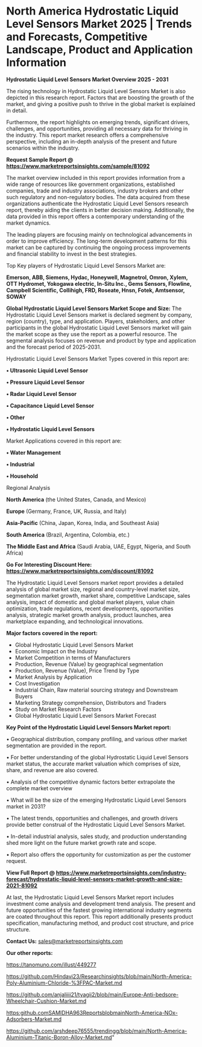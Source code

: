 # North America Hydrostatic Liquid Level Sensors Market 2025 | Trends and Forecasts, Competitive Landscape, Product and Application Information

<Strong> Hydrostatic Liquid Level Sensors Market Overview 2025 - 2031</strong>

The rising technology in Hydrostatic Liquid Level Sensors Market is also depicted in this research report. Factors that are boosting the growth of the market, and giving a positive push to thrive in the global market is explained in detail.

Furthermore, the report highlights on emerging trends, significant drivers, challenges, and opportunities, providing all necessary data for thriving in the industry. This report market research offers a comprehensive perspective, including an in-depth analysis of the present and future scenarios within the industry.

<strong>Request Sample Report @ <a href=https://www.marketreportsinsights.com/sample/81092>https://www.marketreportsinsights.com/sample/81092</a></strong>

The market overview included in this report provides information from a wide range of resources like government organizations, established companies, trade and industry associations, industry brokers and other such regulatory and non-regulatory bodies. The data acquired from these organizations authenticate the Hydrostatic Liquid Level Sensors research report, thereby aiding the clients in better decision making. Additionally, the data provided in this report offers a contemporary understanding of the market dynamics.

The leading players are focusing mainly on technological advancements in order to improve efficiency. The long-term development patterns for this market can be captured by continuing the ongoing process improvements and financial stability to invest in the best strategies.

Top Key players of Hydrostatic Liquid Level Sensors Market are:

<strong>Emerson, ABB, Siemens, Hydac, Honeywell, Magnetrol, Omron, Xylem, OTT Hydromet, Yokogawa electric, In-Situ Inc., Gems Sensors, Flowline, Campbell Scientific, Collihigh, FRD, Roseate, Hnsn, Fotek, Amtsensor, SOWAY</strong>

<strong><b>Global Hydrostatic Liquid Level Sensors Market Scope and Size:</b></strong>
The Hydrostatic Liquid Level Sensors market is declared segment by company, region (country), type, and application. Players, stakeholders, and other participants in the global Hydrostatic Liquid Level Sensors market will gain the market scope as they use the report as a powerful resource. The segmental analysis focuses on revenue and product by type and application and the forecast period of 2025-2031.

Hydrostatic Liquid Level Sensors Market Types covered in this report are:

<strong>• Ultrasonic Liquid Level Sensor

• Pressure Liquid Level Sensor

• Radar Liquid Level Sensor

• Capacitance Liquid Level Sensor

• Other

• Hydrostatic Liquid Level Sensors</strong>

Market Applications covered in this report are:

<strong>• Water Management

• Industrial

• Household</strong> 

Regional Analysis

<strong>North America</strong> (the United States, Canada, and Mexico)

<strong>Europe</strong> (Germany, France, UK, Russia, and Italy)

<strong>Asia-Pacific</strong> (China, Japan, Korea, India, and Southeast Asia)

<strong>South America</strong> (Brazil, Argentina, Colombia, etc.)

<strong>The Middle East and Africa</strong> (Saudi Arabia, UAE, Egypt, Nigeria, and South Africa)

<strong>Go For Interesting Discount Here: <a href=https://www.marketreportsinsights.com/discount/81092>https://www.marketreportsinsights.com/discount/81092</a></strong>

The Hydrostatic Liquid Level Sensors market report provides a detailed analysis of global market size, regional and country-level market size, segmentation market growth, market share, competitive Landscape, sales analysis, impact of domestic and global market players, value chain optimization, trade regulations, recent developments, opportunities analysis, strategic market growth analysis, product launches, area marketplace expanding, and technological innovations.

<strong><b>Major factors covered in the report:</b></strong>
<ul>
  <li>Global Hydrostatic Liquid Level Sensors Market </li>
  <li>Economic Impact on the Industry</li>
  <li>Market Competition in terms of Manufacturers</li>
  <li>Production, Revenue (Value) by geographical segmentation</li>
  <li>Production, Revenue (Value), Price Trend by Type</li>
  <li>Market Analysis by Application</li>
  <li>Cost Investigation</li>
  <li>Industrial Chain, Raw material sourcing strategy and Downstream Buyers</li>
  <li>Marketing Strategy comprehension, Distributors and Traders</li>
  <li>Study on Market Research Factors</li>
  <li>Global Hydrostatic Liquid Level Sensors Market Forecast</li>
</ul>

<strong><b>Key Point of the Hydrostatic Liquid Level Sensors Market report:</b></strong>

• Geographical distribution, company profiling, and various other market segmentation are provided in the report.

• For better understanding of the global Hydrostatic Liquid Level Sensors market status, the accurate market valuation which comprises of size, share, and revenue are also covered.

• Analysis of the competitive dynamic factors better extrapolate the complete market overview

• What will be the size of the emerging Hydrostatic Liquid Level Sensors market in 2031?

• The latest trends, opportunities and challenges, and growth drivers provide better construal of the Hydrostatic Liquid Level Sensors Market.

• In-detail industrial analysis, sales study, and production understanding shed more light on the future market growth rate and scope.

• Report also offers the opportunity for customization as per the customer request.

<strong><b>View Full Report @ <a href=https://www.marketreportsinsights.com/industry-forecast/hydrostatic-liquid-level-sensors-market-growth-and-size-2021-81092>https://www.marketreportsinsights.com/industry-forecast/hydrostatic-liquid-level-sensors-market-growth-and-size-2021-81092</a></b></strong>


At last, the Hydrostatic Liquid Level Sensors Market report includes investment come analysis and development trend analysis. The present and future opportunities of the fastest growing international industry segments are coated throughout this report. This report additionally presents product specification, manufacturing method, and product cost structure, and price structure.

<strong>Contact Us:</strong>
sales@marketreportsinsights.com

<strong>Our other reports:</strong>

<a href=https://tanomuno.com/illust/449277>https://tanomuno.com/illust/449277</a>

<a href=https://github.com/Hindavi23/Researchinsights/blob/main/North-America-Poly-Aluminium-Chloride-%3FPAC-Market.md>https://github.com/Hindavi23/Researchinsights/blob/main/North-America-Poly-Aluminium-Chloride-%3FPAC-Market.md</a>

<a href=https://github.com/anjaliiii21/tyagii2/blob/main/Europe-Anti-bedsore-Wheelchair-Cushion-Market.md>https://github.com/anjaliiii21/tyagii2/blob/main/Europe-Anti-bedsore-Wheelchair-Cushion-Market.md</a>

<a href=https:github.comSAMIDHA963ReportsblobmainNorth-America-NOx-Adsorbers-Market.md>https:github.comSAMIDHA963ReportsblobmainNorth-America-NOx-Adsorbers-Market.md</a>

<a href=https://github.com/arshdeep76555/trendingg/blob/main/North-America-Aluminium-Titanic-Boron-Alloy-Market.md>https://github.com/arshdeep76555/trendingg/blob/main/North-America-Aluminium-Titanic-Boron-Alloy-Market.md</a>"
